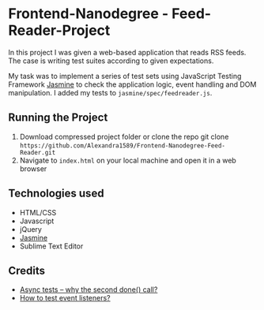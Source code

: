 # Frontend-Nanodegree - Feed-Reader-Project

In this project I was given a web-based application that reads RSS feeds. The case is writing test suites according to given expectations.

My task was to implement a series of test sets using JavaScript Testing Framework [Jasmine](http://jasmine.github.io/) to check the application logic, event handling and DOM manipulation. I added my tests to `jasmine/spec/feedreader.js`.


## Running the Project

1. Download compressed project folder or clone the repo git clone `https://github.com/Alexandra1589/Frontend-Nanodegree-Feed-Reader.git`
2. Navigate to `index.html` on your local machine and open it in a web browser


## Technologies used

- HTML/CSS
- Javascript
- jQuery
- [Jasmine](http://jasmine.github.io/)
- Sublime Text Editor 

## Credits
- [Async tests – why the second done() call?](https://discussions.udacity.com/t/async-tests-why-the-second-done-call/40751)
- [How to test event listeners?](https://discussions.udacity.com/t/help-how-to-test-event-listeners/785384/2)
